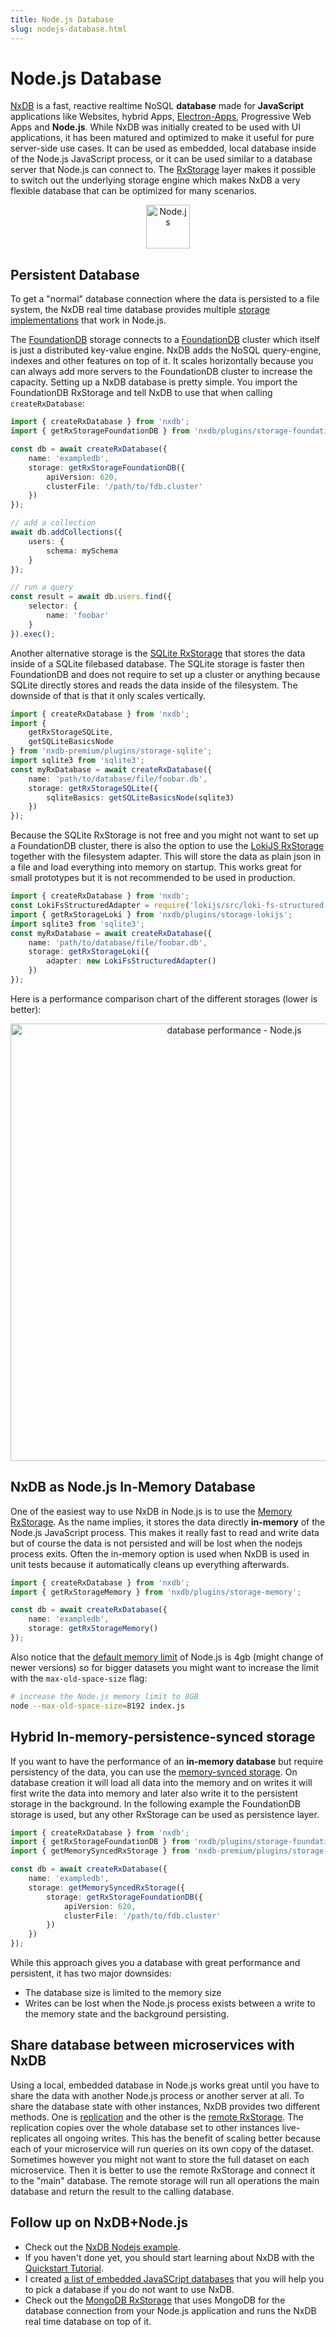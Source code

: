 ```yaml
---
title: Node.js Database
slug: nodejs-database.html
---
```


# Node.js Database

[NxDB](https://nxdb.khulnasoft.com) is a fast, reactive realtime NoSQL **database** made for **JavaScript** applications like Websites, hybrid Apps, [Electron-Apps](./electron-database.md), Progressive Web Apps and **Node.js**. While NxDB was initially created to be used with UI applications, it has been matured and optimized to make it useful for pure server-side use cases. It can be used as embedded, local database inside of the Node.js JavaScript process, or it can be used similar to a database server that Node.js can connect to. The [RxStorage](./rx-storage.md) layer makes it possible to switch out the underlying storage engine which makes NxDB a very flexible database that can be optimized for many scenarios.


<p align="center">
  <img src="./files/icons/nodejs.svg" alt="Node.js" width="70" />
</p>

## Persistent Database

To get a "normal" database connection where the data is persisted to a file system, the NxDB real time database provides multiple [storage implementations](./rx-storage.md) that work in Node.js.

The [FoundationDB](./rx-storage-foundationdb.md) storage connects to a [FoundationDB](https://github.com/apple/foundationdb) cluster which itself is just a distributed key-value engine. NxDB adds the NoSQL query-engine, indexes and other features on top of it.
It scales horizontally because you can always add more servers to the FoundationDB cluster to increase the capacity.
Setting up a NxDB database is pretty simple. You import the FoundationDB RxStorage and tell NxDB to use that when calling `createRxDatabase`:

```typescript
import { createRxDatabase } from 'nxdb';
import { getRxStorageFoundationDB } from 'nxdb/plugins/storage-foundationdb';

const db = await createRxDatabase({
    name: 'exampledb',
    storage: getRxStorageFoundationDB({
        apiVersion: 620,
        clusterFile: '/path/to/fdb.cluster'
    })
});

// add a collection
await db.addCollections({
    users: {
        schema: mySchema
    }
});

// run a query
const result = await db.users.find({
    selector: {
        name: 'foobar'
    }
}).exec();

```

Another alternative storage is the [SQLite RxStorage](./rx-storage-sqlite.md) that stores the data inside of a SQLite filebased database. The SQLite storage is faster then FoundationDB and does not require to set up a cluster or anything because SQLite directly stores and reads the data inside of the filesystem. The downside of that is that it only scales vertically.

```ts
import { createRxDatabase } from 'nxdb';
import {
    getRxStorageSQLite,
    getSQLiteBasicsNode
} from 'nxdb-premium/plugins/storage-sqlite';
import sqlite3 from 'sqlite3';
const myRxDatabase = await createRxDatabase({
    name: 'path/to/database/file/foobar.db',
    storage: getRxStorageSQLite({
        sqliteBasics: getSQLiteBasicsNode(sqlite3)
    })
});
```

Because the SQLite RxStorage is not free and you might not want to set up a FoundationDB cluster, there is also the option to use the [LokiJS RxStorage](./rx-storage-lokijs.md) together with the filesystem adapter. This will store the data as plain json in a file and load everything into memory on startup. This works great for small prototypes but it is not recommended to be used in production.

```ts
import { createRxDatabase } from 'nxdb';
const LokiFsStructuredAdapter = require('lokijs/src/loki-fs-structured-adapter.js');
import { getRxStorageLoki } from 'nxdb/plugins/storage-lokijs';
import sqlite3 from 'sqlite3';
const myRxDatabase = await createRxDatabase({
    name: 'path/to/database/file/foobar.db',
    storage: getRxStorageLoki({
        adapter: new LokiFsStructuredAdapter()
    })
});
```


Here is a performance comparison chart of the different storages (lower is better):

<p align="center">
  <img src="./files/rx-storage-performance-node.png" alt="database performance - Node.js" width="700" />
</p>


## NxDB as Node.js In-Memory Database

One of the easiest way to use NxDB in Node.js is to use the [Memory RxStorage](./rx-storage-memory.md). As the name implies, it stores the data directly **in-memory** of the Node.js JavaScript process. This makes it really fast to read and write data but of course the data is not persisted and will be lost when the nodejs process exits. Often the in-memory option is used when NxDB is used in unit tests because it automatically cleans up everything afterwards.

```ts
import { createRxDatabase } from 'nxdb';
import { getRxStorageMemory } from 'nxdb/plugins/storage-memory';

const db = await createRxDatabase({
    name: 'exampledb',
    storage: getRxStorageMemory()
});
```

Also notice that the [default memory limit](https://medium.com/geekculture/node-js-default-memory-settings-3c0fe8a9ba1) of Node.js is 4gb (might change of newer versions) so for bigger datasets you might want to increase the limit with the `max-old-space-size` flag:

```bash
# increase the Node.js memory limit to 8GB
node --max-old-space-size=8192 index.js
```

## Hybrid In-memory-persistence-synced storage

If you want to have the performance of an **in-memory database** but require persistency of the data, you can use the [memory-synced storage](./rx-storage-memory-synced.md). On database creation it will load all data into the memory and on writes it will first write the data into memory and later also write it to the persistent storage in the background. In the following example the FoundationDB storage is used, but any other RxStorage can be used as persistence layer.


```typescript
import { createRxDatabase } from 'nxdb';
import { getRxStorageFoundationDB } from 'nxdb/plugins/storage-foundationdb';
import { getMemorySyncedRxStorage } from 'nxdb-premium/plugins/storage-memory-synced';

const db = await createRxDatabase({
    name: 'exampledb',
    storage: getMemorySyncedRxStorage({
        storage: getRxStorageFoundationDB({
            apiVersion: 620,
            clusterFile: '/path/to/fdb.cluster'
        })
    })
});
```

While this approach gives you a database with great performance and persistent, it has two major downsides:
- The database size is limited to the memory size
- Writes can be lost when the Node.js process exists between a write to the memory state and the background persisting.

## Share database between microservices with NxDB

Using a local, embedded database in Node.js works great until you have to share the data with another Node.js process or another server at all.
To share the database state with other instances, NxDB provides two different methods. One is [replication](./replication.md) and the other is the [remote RxStorage](./rx-storage-remote.md).
The replication copies over the whole database set to other instances live-replicates all ongoing writes. This has the benefit of scaling better because each of your microservice will run queries on its own copy of the dataset.
Sometimes however you might not want to store the full dataset on each microservice. Then it is better to use the remote RxStorage and connect it to the "main" database. The remote storage will run all operations the main database and return the result to the calling database.


## Follow up on NxDB+Node.js

- Check out the [NxDB Nodejs example](https://github.com/nxpkg/nxdb/tree/master/examples/node).
- If you haven't done yet, you should start learning about NxDB with the [Quickstart Tutorial](./quickstart.md).
- I created [a list of embedded JavaSCript databases](./alternatives.md) that you will help you to pick a database if you do not want to use NxDB.
- Check out the [MongoDB RxStorage](./rx-storage-mongodb.md) that uses MongoDB for the database connection from your Node.js application and runs the NxDB real time database on top of it.

